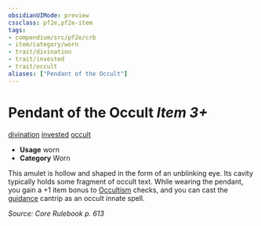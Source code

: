 ```yaml
---
obsidianUIMode: preview
cssclass: pf2e,pf2e-item
tags:
- compendium/src/pf2e/crb
- item/category/worn
- trait/divination
- trait/invested
- trait/occult
aliases: ["Pendant of the Occult"]
---
```

# Pendant of the Occult *Item 3+*  
[divination](../../../Rules/traits/divination.md)  [invested](../../../Rules/traits/invested.md)  [occult](../../../Rules/traits/occult.md)  

- **Usage** worn
- **Category** Worn

This amulet is hollow and shaped in the form of an unblinking eye. Its cavity typically holds some fragment of occult text. While wearing the pendant, you gain a +1 item bonus to [Occultism](../../skills.md#Occultism) checks, and you can cast the [guidance](../../spells/guidance.md) cantrip as an occult innate spell.

*Source: Core Rulebook p. 613*